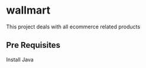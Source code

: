 # wallmart

This project deals with all ecommerce related products


Pre Requisites
-----------------
Install Java
  
